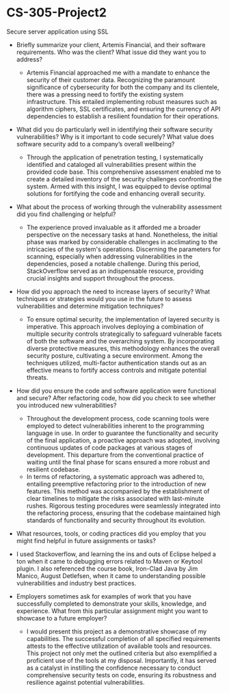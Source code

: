 # CS-305-Project2
Secure server application using SSL

  - Briefly summarize your client, Artemis Financial, and their software requirements. Who was the client? What issue did they want you to address?
      - Artemis Financial approached me with a mandate to enhance the security of their customer data. Recognizing the paramount significance of cybersecurity for both the company and its clientele, there was a pressing need to fortify the existing system infrastructure. This entailed implementing robust measures such as algorithm ciphers, SSL certificates, and ensuring the currency of API dependencies to establish a resilient foundation for their operations.

  - What did you do particularly well in identifying their software security vulnerabilities? Why is it important to code securely? What value does software security add to a company’s overall wellbeing?
    - Through the application of penetration testing, I systematically identified and cataloged all vulnerabilities present within the provided code base. This comprehensive assessment enabled me to create a detailed inventory of the security challenges confronting the system. Armed with this insight, I was equipped to devise optimal solutions for fortifying the code and enhancing overall security.

  - What about the process of working through the vulnerability assessment did you find challenging or helpful?
    - The experience proved invaluable as it afforded me a broader perspective on the necessary tasks at hand. Nonetheless, the initial phase was marked by considerable challenges in acclimating to the intricacies of the system's operations. Discerning the parameters for scanning, especially when addressing vulnerabilities in the dependencies, posed a notable challenge. During this period, StackOverflow served as an indispensable resource, providing crucial insights and support throughout the process.
  
  - How did you approach the need to increase layers of security? What techniques or strategies would you use in the future to assess vulnerabilities and determine mitigation techniques?
    - To ensure optimal security, the implementation of layered security is imperative. This approach involves deploying a combination of multiple security controls strategically to safeguard vulnerable facets of both the software and the overarching system. By incorporating diverse protective measures, this methodology enhances the overall security posture, cultivating a secure environment. Among the techniques utilized, multi-factor authentication stands out as an effective means to fortify access controls and mitigate potential threats.

  - How did you ensure the code and software application were functional and secure? After refactoring code, how did you check to see whether you introduced new vulnerabilities?
    - Throughout the development process, code scanning tools were employed to detect vulnerabilities inherent to the programming language in use. In order to guarantee the functionality and security of the final application, a proactive approach was adopted, involving continuous updates of code packages at various stages of development. This departure from the conventional practice of waiting until the final phase for scans ensured a more robust and resilient codebase.
    - In terms of refactoring, a systematic approach was adhered to, entailing preemptive refactoring prior to the introduction of new features. This method was accompanied by the establishment of clear timelines to mitigate the risks associated with last-minute rushes. Rigorous testing procedures were seamlessly integrated into the refactoring process, ensuring that the codebase maintained high standards of functionality and security throughout its evolution.
  
  - What resources, tools, or coding practices did you employ that you might find helpful in future assignments or tasks?
  - I used Stackoverflow, and learning the ins and outs of Eclipse helped a ton when it came to debugging errors related to Maven or Keytool plugin. I also referenced the course book, Iron-Clad Java by Jim Manico, August Detlefsen, when it came to understanding possible vulnerabilities and industry best practices.


  - Employers sometimes ask for examples of work that you have successfully completed to demonstrate your skills, knowledge, and experience. What from this particular assignment might you want to showcase to a future employer?
    - I would present this project as a demonstrative showcase of my capabilities. The successful completion of all specified requirements attests to the effective utilization of available tools and resources. This project not only met the outlined criteria but also exemplified a proficient use of the tools at my disposal. Importantly, it has served as a catalyst in instilling the confidence necessary to conduct comprehensive security tests on code, ensuring its robustness and resilience against potential vulnerabilities.
